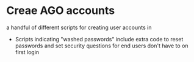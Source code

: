 # Creae AGO accounts
a handful of different scripts for creating user accounts in 

- Scripts indicating "washed passwords" include extra code to reset passwords and set security questions for end users don't have to on first login
